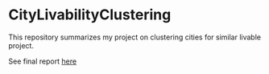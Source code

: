 # CityLivabilityClustering

This repository summarizes my project on clustering cities for similar livable project.

See final report [here](https://nbviewer.jupyter.org/github/nhohung/CityLivabilityClustering/blob/master/SimilarLivabilityCitiesSubmit.ipynb)
